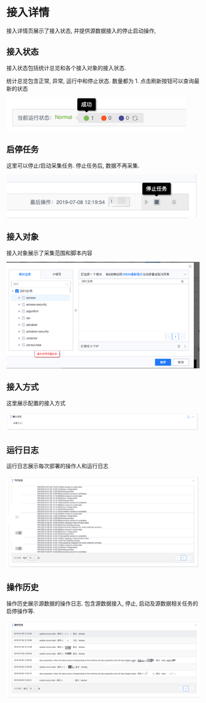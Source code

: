 # 接入详情

接入详情页展示了接入状态, 并提供源数据接入的停止启动操作,

## 接入状态

接入状态包括统计总览和各个接入对象的接入状态.

统计总览包含正常, 异常, 运行中和停止状态. 数量都为 1. 点击刷新按钮可以查询最新的状态

![](../../../../assets/deploy_status_summary.png)

## 启停任务

这里可以停止/启动采集任务. 停止任务后, 数据不再采集.

![](../../../../assets/control_btn.png)

## 接入对象

接入对象展示了采集范围和脚本内容

![](../../../../assets/access_scope_script.png)



## 接入方式

这里展示配置的接入方式

![](../../../../assets/access_method_script.png)



## 运行日志

运行日志展示每次部署的操作人和运行日志

![](../../../../assets/access_log_script.png)



## 操作历史

操作历史展示源数据的操作日志. 包含源数据接入, 停止, 启动及源数据相关任务的启停操作等.

![](../../../../assets/access_history_script.png)



